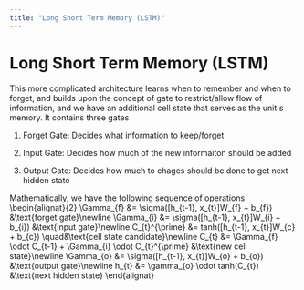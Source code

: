 ```yaml
---
title: "Long Short Term Memory (LSTM)"
---
```


# Long Short Term Memory (LSTM)

This more complicated architecture learns when to remember and when to forget, and builds upon the concept of gate to restrict/allow flow of information, and we have an additional cell state that serves as the unit's memory. It contains three gates

1.  Forget Gate: Decides what information to keep/forget

2.  Input Gate: Decides how much of the new informaiton should be added

3.  Output Gate: Decides how much to chages should be done to get next hidden state

Mathematically, we have the following sequence of operations
\begin{alignat}{2}
    \Gamma_{f} &= \sigma([h_{t-1}, x_{t}]W_{f} + b_{f}) &\text{forget gate}\newline
    \Gamma_{i} &= \sigma([h_{t-1}, x_{t}]W_{i} + b_{i}) &\text{input gate}\newline
    C_{t}^{\prime} &= tanh([h_{t-1}, x_{t}]W_{c} + b_{c}) \quad&\text{cell state candidate}\newline
    C_{t} &= \Gamma_{f} \odot C_{t-1} + \Gamma_{i} \odot C_{t}^{\prime} &\text{new cell state}\newline
    \Gamma_{o} &= \sigma([h_{t-1}, x_{t}]W_{o} + b_{o}) &\text{output gate}\newline
    h_{t} &= \gamma_{o} \odot tanh(C_{t}) &\text{next hidden state}
\end{alignat}
